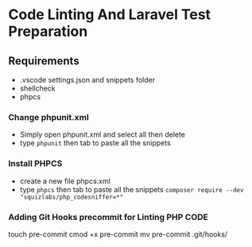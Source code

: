 # Code Linting And Laravel Test Preparation


## Requirements
- .vscode settings.json and snippets folder
- shellcheck
- phpcs

### Change phpunit.xml
- Simply open phpunit.xml and select all then delete
- type `phpunit` then tab to paste all the snippets

### Install PHPCS
- create a new file phpcs.xml
- type `phpcs` then tab to paste all the snippets
`composer require --dev "squizlabs/php_codesniffer=*"`

### Adding Git Hooks precommit for Linting PHP CODE
touch pre-commit
cmod +x pre-commit
mv pre-commit .git/hooks/
